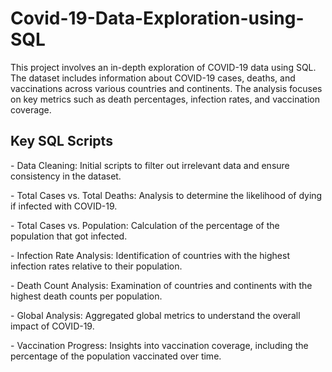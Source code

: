 # Covid-19-Data-Exploration-using-SQL
This project involves an in-depth exploration of COVID-19 data using SQL. The dataset includes information about COVID-19 cases, deaths, and vaccinations across various countries and continents. The analysis focuses on key metrics such as death percentages, infection rates, and vaccination coverage.

<h2>Key SQL Scripts</h2>
<p>- Data Cleaning: Initial scripts to filter out irrelevant data and ensure consistency in the dataset.</p>
<p>- Total Cases vs. Total Deaths: Analysis to determine the likelihood of dying if infected with COVID-19.</p>
<p>- Total Cases vs. Population: Calculation of the percentage of the population that got infected.</p>
<p>- Infection Rate Analysis: Identification of countries with the highest infection rates relative to their population.</p>
<p>- Death Count Analysis: Examination of countries and continents with the highest death counts per population.</p>
<p>- Global Analysis: Aggregated global metrics to understand the overall impact of COVID-19.</p>
<p>- Vaccination Progress: Insights into vaccination coverage, including the percentage of the population vaccinated over time.</p>
